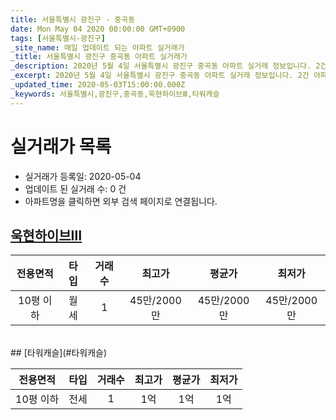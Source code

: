 ```yaml
---
title: 서울특별시 광진구 - 중곡동
date: Mon May 04 2020 00:00:00 GMT+0900
tags: [서울특별시-광진구]
_site_name: 매일 업데이트 되는 아파트 실거래가
_title: 서울특별시 광진구 중곡동 아파트 실거래가
_description: 2020년 5월 4일 서울특별시 광진구 중곡동 아파트 실거래 정보입니다. 2건 아파트 정보가 있습니다.
_excerpt: 2020년 5월 4일 서울특별시 광진구 중곡동 아파트 실거래 정보입니다. 2건 아파트 정보가 있습니다.
_updated_time: 2020-05-03T15:00:00.000Z
_keywords: 서울특별시,광진구,중곡동,욱현하이브Ⅲ,타워캐슬
---
```






# 실거래가 목록
- 실거래가 등록일: 2020-05-04
- 업데이트 된 실거래 수: 0 건
- 아파트명을 클릭하면 외부 검색 페이지로 연결됩니다.

## [욱현하이브Ⅲ](#욱현하이브Ⅲ)

|전용면적|타입|거래수|최고가|평균가|최저가|
|:---:|:---:|:---:|:---:|:---:|:---:|
|10평 이하|<span class="deal-type-3">월세</span>|1|45만/2000만|45만/2000만|45만/2000만|

<br/>
## [타워캐슬](#타워캐슬)

|전용면적|타입|거래수|최고가|평균가|최저가|
|:---:|:---:|:---:|:---:|:---:|:---:|
|10평 이하|<span class="deal-type-2">전세</span>|1|1억|1억|1억|

<br/>




